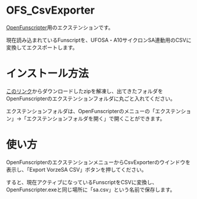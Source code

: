 # OFS_CsvExporter

[OpenFunscripter](https://github.com/OpenFunscripter/OFS)用のエクステンションです。

現在読み込まれているFunscriptを、UFOSA・A10サイクロンSA連動用のCSVに変換してエクスポートします。

# インストール方法

[このリンク](https://github.com/scry1-csv/CsvExporter/releases/download/v1.0.0/CsvExporter.zip)からダウンロードしたzipを解凍し、出てきたフォルダをOpenFunscripterのエクステンションフォルダに丸ごと入れてください。

エクステンションフォルダは、OpenFunscripterのメニューの「エクステンション」→「エクステンションフォルダを開く」で開くことができます。

# 使い方

OpenFunscripterのエクステンションメニューからCsvExporterのウインドウを表示し、「Export VorzeSA CSV」ボタンを押してください。

すると、現在アクティブになっているFunscriptをCSVに変換し、OpenFunscripter.exeと同じ場所に「sa.csv」という名前で保存します。